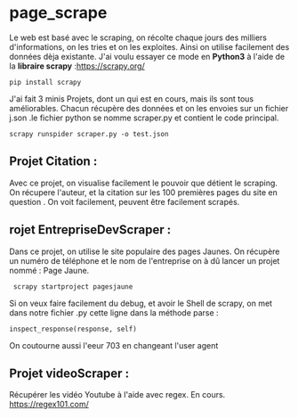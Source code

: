 # page_scrape
Le web est basé avec le scraping, on récolte chaque jours des milliers d'informations, on les tries et on les exploites. Ainsi on utilise facilement des données dèja existante. J'ai voulu essayer ce mode en **Python3** à l'aide de la **libraire scrapy** :https://scrapy.org/
```
pip install scrapy
```
J'ai fait 3 minis Projets, dont un qui est en cours, mais ils sont tous améliorables. Chacun récupère des données et on les envoies sur un fichier j.son .le fichier python se nomme scraper.py et contient le code principal. 
```
scrapy runspider scraper.py -o test.json

```
## Projet Citation : 
Avec ce projet, on visualise facilement le pouvoir que détient le scraping. On récupere l'auteur, et la citation sur les 100 premières pages du site en question . On voit facilement, peuvent être facilement scrapés.

## rojet EntrepriseDevScraper :
Dans ce projet, on utilise le site populaire des pages Jaunes. On récupère un numéro de téléphone et le nom de l'entreprise
on à dû lancer un projet nommé : Page Jaune. 
```
 scrapy startproject pagesjaune
```
Si on veux faire facilement du debug, et avoir le Shell de scrapy, on met dans notre fichier .py cette ligne dans la méthode parse :  
```
inspect_response(response, self)
```
On coutourne aussi l'eeur 703 en changeant l'user agent

## Projet videoScraper : 
Récupérer les vidéo Youtube à l'aide avec regex. En cours. https://regex101.com/
